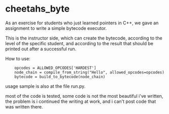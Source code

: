 # cheetahs_byte

As an exercise for students who just learned pointers in C++,
we gave an assignment to write a simple bytecode executor.

This is the instructor side, which can create the bytecode,
according to the level of the specific student,
and according to the result that should be printed out after a successful run.

How to use:
```
    opcodes = ALLOWED_OPCODES['HARDEST']
    node_chain = compile_from_string("Hello", allowed_opcodes=opcodes)
    bytecode = build_to_bytecode(node_chain)
```
usage sample is also at the file run.py.

most of the code is tested,
some code is not the most beautiful i've written,
the problem is i continued the writing at work,
and i can't post code that was written there.
